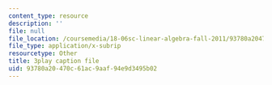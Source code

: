 ```yaml
---
content_type: resource
description: ''
file: null
file_location: /coursemedia/18-06sc-linear-algebra-fall-2011/93780a20470c61ac9aaf94e9d3495b02_B17h10EF59g.srt
file_type: application/x-subrip
resourcetype: Other
title: 3play caption file
uid: 93780a20-470c-61ac-9aaf-94e9d3495b02
---
```

